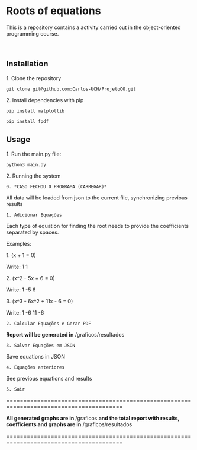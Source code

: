 # Roots of equations

<p>This is a repository contains a activity carried out in the object-oriented programming course.</p>
<br>

<h2>Installation</h2>

<p> 1. Clone the repository</p>

~~~ 
git clone git@github.com:Carlos-UCH/ProjetoOO.git
~~~ 

<p>2. Install dependencies with pip</p> 

~~~
pip install matplotlib
~~~

~~~
pip install fpdf
~~~

<h2>Usage</h2>

<p>1. Run the main.py file:</p> 

~~~
python3 main.py
~~~


<p>2. Running the system</p> 

~~~
0. *CASO FECHOU O PROGRAMA (CARREGAR)*
~~~
All data will be loaded from json to the current file, synchronizing previous results

~~~
1. Adicionar Equações
~~~


Each type of equation for finding the root needs to provide the coefficients separated by spaces.

Examples:

<p>1.
(x + 1 = 0)</p>

Write: 1 1

<p>2.
(x^2 - 5x + 6 = 0)</p>

Write: 1 -5 6

<p>3.
(x^3 - 6x^2 + 11x - 6 = 0)</p>


Write: 1 -6 11 -6

~~~
2. Calcular Equações e Gerar PDF
~~~
<b>Report will be generated in</b> /graficos/resultados

~~~
3. Salvar Equações em JSON
~~~
Save equations in JSON
~~~
4. Equações anteriores
~~~
See previous equations and results

~~~
5. Sair
~~~
========================================================================================

<b>All generated graphs are in </b> /graficos <b>and the total report with results, coefficients and graphs are in</b> /graficos/resultados

========================================================================================
